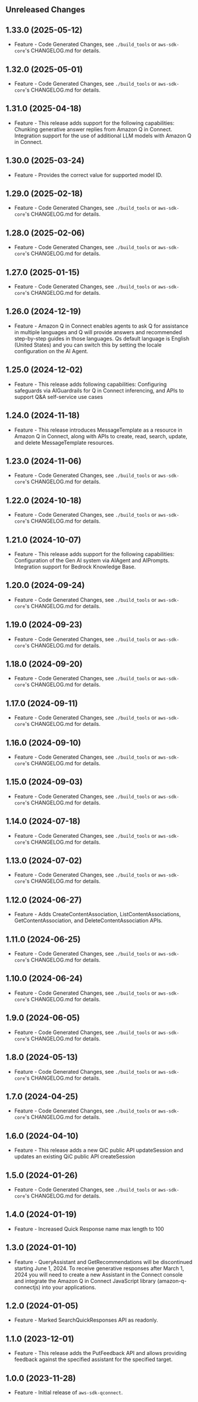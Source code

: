 Unreleased Changes
------------------

1.33.0 (2025-05-12)
------------------

* Feature - Code Generated Changes, see `./build_tools` or `aws-sdk-core`'s CHANGELOG.md for details.

1.32.0 (2025-05-01)
------------------

* Feature - Code Generated Changes, see `./build_tools` or `aws-sdk-core`'s CHANGELOG.md for details.

1.31.0 (2025-04-18)
------------------

* Feature - This release adds support for the following capabilities: Chunking generative answer replies from Amazon Q in Connect. Integration support for the use of additional LLM models with Amazon Q in Connect.

1.30.0 (2025-03-24)
------------------

* Feature - Provides the correct value for supported model ID.

1.29.0 (2025-02-18)
------------------

* Feature - Code Generated Changes, see `./build_tools` or `aws-sdk-core`'s CHANGELOG.md for details.

1.28.0 (2025-02-06)
------------------

* Feature - Code Generated Changes, see `./build_tools` or `aws-sdk-core`'s CHANGELOG.md for details.

1.27.0 (2025-01-15)
------------------

* Feature - Code Generated Changes, see `./build_tools` or `aws-sdk-core`'s CHANGELOG.md for details.

1.26.0 (2024-12-19)
------------------

* Feature - Amazon Q in Connect enables agents to ask Q for assistance in multiple languages and Q will provide answers and recommended step-by-step guides in those languages. Qs default language is English (United States) and you can switch this by setting the locale configuration on the AI Agent.

1.25.0 (2024-12-02)
------------------

* Feature - This release adds following capabilities: Configuring safeguards via AIGuardrails for Q in Connect inferencing, and APIs to support Q&A self-service use cases

1.24.0 (2024-11-18)
------------------

* Feature - This release introduces MessageTemplate as a resource in Amazon Q in Connect, along with APIs to create, read, search, update, and delete MessageTemplate resources.

1.23.0 (2024-11-06)
------------------

* Feature - Code Generated Changes, see `./build_tools` or `aws-sdk-core`'s CHANGELOG.md for details.

1.22.0 (2024-10-18)
------------------

* Feature - Code Generated Changes, see `./build_tools` or `aws-sdk-core`'s CHANGELOG.md for details.

1.21.0 (2024-10-07)
------------------

* Feature - This release adds support for the following capabilities: Configuration of the Gen AI system via AIAgent and AIPrompts. Integration support for Bedrock Knowledge Base.

1.20.0 (2024-09-24)
------------------

* Feature - Code Generated Changes, see `./build_tools` or `aws-sdk-core`'s CHANGELOG.md for details.

1.19.0 (2024-09-23)
------------------

* Feature - Code Generated Changes, see `./build_tools` or `aws-sdk-core`'s CHANGELOG.md for details.

1.18.0 (2024-09-20)
------------------

* Feature - Code Generated Changes, see `./build_tools` or `aws-sdk-core`'s CHANGELOG.md for details.

1.17.0 (2024-09-11)
------------------

* Feature - Code Generated Changes, see `./build_tools` or `aws-sdk-core`'s CHANGELOG.md for details.

1.16.0 (2024-09-10)
------------------

* Feature - Code Generated Changes, see `./build_tools` or `aws-sdk-core`'s CHANGELOG.md for details.

1.15.0 (2024-09-03)
------------------

* Feature - Code Generated Changes, see `./build_tools` or `aws-sdk-core`'s CHANGELOG.md for details.

1.14.0 (2024-07-18)
------------------

* Feature - Code Generated Changes, see `./build_tools` or `aws-sdk-core`'s CHANGELOG.md for details.

1.13.0 (2024-07-02)
------------------

* Feature - Code Generated Changes, see `./build_tools` or `aws-sdk-core`'s CHANGELOG.md for details.

1.12.0 (2024-06-27)
------------------

* Feature - Adds CreateContentAssociation, ListContentAssociations, GetContentAssociation, and DeleteContentAssociation APIs.

1.11.0 (2024-06-25)
------------------

* Feature - Code Generated Changes, see `./build_tools` or `aws-sdk-core`'s CHANGELOG.md for details.

1.10.0 (2024-06-24)
------------------

* Feature - Code Generated Changes, see `./build_tools` or `aws-sdk-core`'s CHANGELOG.md for details.

1.9.0 (2024-06-05)
------------------

* Feature - Code Generated Changes, see `./build_tools` or `aws-sdk-core`'s CHANGELOG.md for details.

1.8.0 (2024-05-13)
------------------

* Feature - Code Generated Changes, see `./build_tools` or `aws-sdk-core`'s CHANGELOG.md for details.

1.7.0 (2024-04-25)
------------------

* Feature - Code Generated Changes, see `./build_tools` or `aws-sdk-core`'s CHANGELOG.md for details.

1.6.0 (2024-04-10)
------------------

* Feature - This release adds a new QiC public API updateSession and updates an existing QiC public API createSession

1.5.0 (2024-01-26)
------------------

* Feature - Code Generated Changes, see `./build_tools` or `aws-sdk-core`'s CHANGELOG.md for details.

1.4.0 (2024-01-19)
------------------

* Feature - Increased Quick Response name max length to 100

1.3.0 (2024-01-10)
------------------

* Feature - QueryAssistant and GetRecommendations will be discontinued starting June 1, 2024. To receive generative responses after March 1, 2024 you will need to create a new Assistant in the Connect console and integrate the Amazon Q in Connect JavaScript library (amazon-q-connectjs) into your applications.

1.2.0 (2024-01-05)
------------------

* Feature - Marked SearchQuickResponses API as readonly.

1.1.0 (2023-12-01)
------------------

* Feature - This release adds the PutFeedback API and allows providing feedback against the specified assistant for the specified target.

1.0.0 (2023-11-28)
------------------

* Feature - Initial release of `aws-sdk-qconnect`.


